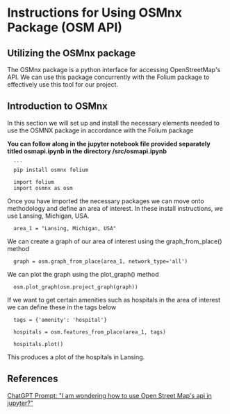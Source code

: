 # Instructions for Using OSMnx Package (OSM API)
## Utilizing the OSMnx package
The OSMnx package is a python interface for accessing OpenStreetMap's API. We can use this package concurrently with the Folium package to effectively use this tool for our project. 


## Introduction to OSMnx
In this section we will set up and install the necessary elements needed to use the OSMNX package in accordance with the Folium package

**You can follow along in the jupyter notebook file provided separately titled osmapi.ipynb in the directory /src/osmapi.ipynb**

      ```
      pip install osmnx folium
      
      import folium
      import osmnx as osm 
      
      
   Once you have imported the necessary packages we can move onto methodology and define an area of interest. In these install instructions, we use Lansing, Michigan, USA.
      
      area_1 = "Lansing, Michigan, USA"
   We can create a graph of our area of interest using the graph_from_place() method 
      
      graph = osm.graph_from_place(area_1, network_type='all')
      
      
   We can plot the graph using the plot_graph() method
      
      osm.plot_graph(osm.project_graph(graph))
      
   If we want to get certain amenities such as hospitals in the area of interest we can define these in the tags below
      
      tags = {'amenity': 'hospital'}
      
      hospitals = osm.features_from_place(area_1, tags)
      
      hospitals.plot()
   This produces a plot of the hospitals in Lansing. 
      
      
## References
[ChatGPT Prompt: "I am wondering how to use Open Street Map's api in jupyter?"](https://chatgpt.com)









      
